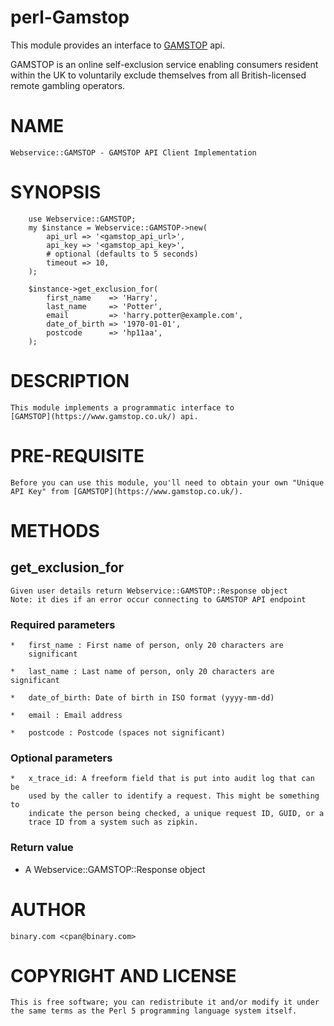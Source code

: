 # perl-Gamstop

This module provides an interface to [GAMSTOP](https://www.gamstop.co.uk/) api.

GAMSTOP is an online self-exclusion service enabling consumers resident within
the UK to voluntarily exclude themselves from all British-licensed remote
gambling operators.

# NAME
    Webservice::GAMSTOP - GAMSTOP API Client Implementation

# SYNOPSIS
        use Webservice::GAMSTOP;
        my $instance = Webservice::GAMSTOP->new(
            api_url => '<gamstop_api_url>',
            api_key => '<gamstop_api_key>',
            # optional (defaults to 5 seconds)
            timeout => 10,
        );

        $instance->get_exclusion_for(
            first_name    => 'Harry',
            last_name     => 'Potter',
            email         => 'harry.potter@example.com',
            date_of_birth => '1970-01-01',
            postcode      => 'hp11aa',
        );

# DESCRIPTION
    This module implements a programmatic interface to
    [GAMSTOP](https://www.gamstop.co.uk/) api.

# PRE-REQUISITE
    Before you can use this module, you'll need to obtain your own "Unique
    API Key" from [GAMSTOP](https://www.gamstop.co.uk/).

# METHODS
  ## get_exclusion_for
    Given user details return Webservice::GAMSTOP::Response object
    Note: it dies if an error occur connecting to GAMSTOP API endpoint

   ### Required parameters
    *   first_name : First name of person, only 20 characters are
        significant

    *   last_name : Last name of person, only 20 characters are significant

    *   date_of_birth: Date of birth in ISO format (yyyy-mm-dd)

    *   email : Email address

    *   postcode : Postcode (spaces not significant)

   ### Optional parameters
    *   x_trace_id: A freeform field that is put into audit log that can be
        used by the caller to identify a request. This might be something to
        indicate the person being checked, a unique request ID, GUID, or a
        trace ID from a system such as zipkin.

   ### Return value
   *    A Webservice::GAMSTOP::Response object

# AUTHOR
    binary.com <cpan@binary.com>

# COPYRIGHT AND LICENSE
    This is free software; you can redistribute it and/or modify it under
    the same terms as the Perl 5 programming language system itself.
